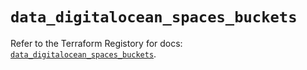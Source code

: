# `data_digitalocean_spaces_buckets`

Refer to the Terraform Registory for docs: [`data_digitalocean_spaces_buckets`](https://www.terraform.io/docs/providers/digitalocean/d/spaces_buckets).
